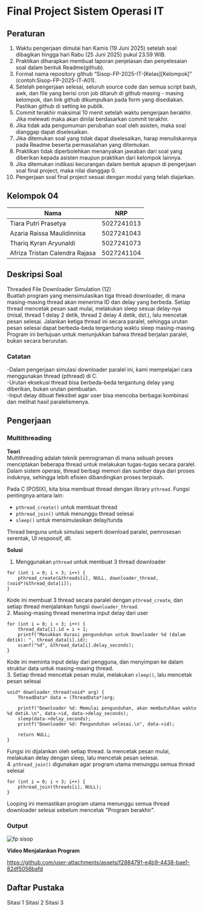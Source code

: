 # Final Project Sistem Operasi IT

## Peraturan
1. Waktu pengerjaan dimulai hari Kamis (19 Juni 2025) setelah soal dibagikan hingga hari Rabu (25 Juni 2025) pukul 23.59 WIB.
2. Praktikan diharapkan membuat laporan penjelasan dan penyelesaian soal dalam bentuk Readme(github).
3. Format nama repository github “Sisop-FP-2025-IT-[Kelas][Kelompok]” (contoh:Sisop-FP-2025-IT-A01).
4. Setelah pengerjaan selesai, seluruh source code dan semua script bash, awk, dan file yang berisi cron job ditaruh di github masing - masing kelompok, dan link github dikumpulkan pada form yang disediakan. Pastikan github di setting ke publik.
5. Commit terakhir maksimal 10 menit setelah waktu pengerjaan berakhir. Jika melewati maka akan dinilai berdasarkan commit terakhir.
6. Jika tidak ada pengumuman perubahan soal oleh asisten, maka soal dianggap dapat diselesaikan.
7. Jika ditemukan soal yang tidak dapat diselesaikan, harap menuliskannya pada Readme beserta permasalahan yang ditemukan.
8. Praktikan tidak diperbolehkan menanyakan jawaban dari soal yang diberikan kepada asisten maupun praktikan dari kelompok lainnya.
9. Jika ditemukan indikasi kecurangan dalam bentuk apapun di pengerjaan soal final project, maka nilai dianggap 0.
10. Pengerjaan soal final project sesuai dengan modul yang telah diajarkan.

## Kelompok 04

Nama | NRP
--- | ---
Tiara Putri Prasetya | 5027241013
Azaria Raissa Maulidinnisa | 5027241043
Thariq Kyran Aryunaldi | 5027241073
Afriza Tristan Calendra Rajasa | 5027241104

## Deskripsi Soal

Threaded File Downloader Simulation (12)<br>
Buatlah program yang mensimulasikan tiga thread downloader, di mana masing-masing thread akan menerima ID dan delay yang berbeda. Setiap thread mencetak pesan saat mulai, melakukan sleep sesuai delay-nya (misal, thread 1 delay 2 detik, thread 2 delay 4 detik, dst.), lalu mencetak pesan selesai. Jalankan ketiga thread ini secara paralel, sehingga urutan pesan selesai dapat berbeda-beda tergantung waktu sleep masing-masing. Program ini bertujuan untuk menunjukkan bahwa thread berjalan paralel, bukan secara berurutan.

### Catatan
-Dalam pengerjaan simulasi downloader paralel ini, kami mempelajari cara menggunakan thread (pthread) di C.<br>
-Urutan eksekusi thread bisa berbeda-beda tergantung delay yang diberikan, bukan urutan pembuatan.<br>
-Input delay dibuat fleksibel agar user bisa mencoba berbagai kombinasi dan melihat hasil paralelismenya.<br>

## Pengerjaan
### Multithreading

**Teori**<br>
Multithreading adalah teknik pemrograman di mana sebuah proses menciptakan beberapa thread untuk melakukan tugas-tugas secara paralel. Dalam sistem operasi, thread berbagi memori dan sumber daya dari proses induknya, sehingga lebih efisien dibandingkan proses terpisah.

Pada C (POSIX), kita bisa membuat thread dengan library `pthread`. Fungsi pentingnya antara lain:
- `pthread_create()` untuk membuat thread
- `pthread_join()` untuk menunggu thread selesai
- `sleep()` untuk mensimulasikan delay/tunda

Thread berguna untuk simulasi seperti download paralel, pemrosesan serentak, UI responsif, dll.

**Solusi**
1. Menggunakan `pthread` untuk membuat 3 thread downloader
```
for (int i = 0; i < 3; i++) {
    pthread_create(&threads[i], NULL, downloader_thread, (void*)&thread_data[i]);
}
```
Kode ini membuat 3 thread secara paralel dengan `pthread_create`, dan setiap thread menjalankan fungsi `downloader_thread`.<br>
2. Masing-masing thread menerima input delay dari user
```
for (int i = 0; i < 3; i++) {
    thread_data[i].id = i + 1;
    printf("Masukkan durasi pengunduhan untuk Downloader %d (dalam detik): ", thread_data[i].id);
    scanf("%d", &thread_data[i].delay_seconds);
}
```
Kode ini meminta input delay dari pengguna, dan menyimpan ke dalam struktur data untuk masing-masing thread.<br>
3. Setiap thread mencetak pesan mulai, melakukan `sleep()`, lalu mencetak pesan selesai
```
void* downloader_thread(void* arg) {
    ThreadData* data = (ThreadData*)arg;

    printf("Downloader %d: Memulai pengunduhan, akan membutuhkan waktu %d detik.\n", data->id, data->delay_seconds);
    sleep(data->delay_seconds);
    printf("Downloader %d: Pengunduhan selesai.\n", data->id);

    return NULL;
}
```
Fungsi ini dijalankan oleh setiap thread. Ia mencetak pesan mulai, melakukan delay dengan sleep, lalu mencetak pesan selesai.<br>
4. `pthread_join()` digunakan agar program utama menunggu semua thread selesai
```
for (int i = 0; i < 3; i++) {
    pthread_join(threads[i], NULL);
}
```
Looping ini memastikan program utama menunggu semua thread downloader selesai sebelum mencetak "Program berakhir".

### Output
![fp sisop](https://github.com/user-attachments/assets/a781a5e5-ceee-4663-b7ed-464f7edbe7d)


**Video Menjalankan Program**<br>

https://github.com/user-attachments/assets/f2884791-e4b9-4438-bae1-82df5056bafd



## Daftar Pustaka

Sitasi 1
Sitasi 2
Sitasi 3




